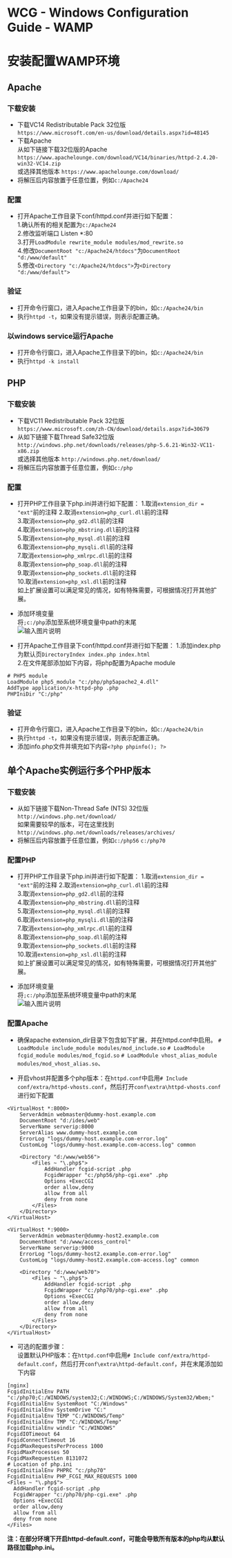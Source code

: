 # WCG - Windows Configuration Guide - WAMP
# 安装配置WAMP环境

## Apache
### 下载安装
* 下载VC14 Redistributable Pack 32位版  
  `https://www.microsoft.com/en-us/download/details.aspx?id=48145`
* 下载Apache  
  从如下链接下载32位版的Apache  
  `https://www.apachelounge.com/download/VC14/binaries/httpd-2.4.20-win32-VC14.zip`  
  或选择其他版本 `https://www.apachelounge.com/download/`
* 将解压后内容放置于任意位置，例如`c:/Apache24`

### 配置
* 打开Apache工作目录下conf/httpd.conf并进行如下配置：  
  1.确认所有的相关配置为`c:/Apache24`  
  2.修改监听端口 Listen *:80  
  3.打开`LoadModule rewrite_module modules/mod_rewrite.so`  
  4.修改`DocumentRoot "c:/Apache24/htdocs"`为`DocumentRoot "d:/www/default"`  
  5.修改`<Directory "c:/Apache24/htdocs">`为`<Directory "d:/www/default">`  

### 验证  
* 打开命令行窗口，进入Apache工作目录下的bin，如`c:/Apache24/bin`
* 执行`httpd -t`，如果没有提示错误，则表示配置正确。

### 以windows service运行Apache
* 打开命令行窗口，进入Apache工作目录下的bin，如`c:/Apache24/bin`
* 执行`httpd -k install`  

## PHP
### 下载安装
* 下载VC11 Redistributable Pack 32位版  
  `https://www.microsoft.com/zh-CN/download/details.aspx?id=30679`  
* 从如下链接下载Thread Safe32位版   
  `http://windows.php.net/downloads/releases/php-5.6.21-Win32-VC11-x86.zip`  
  或选择其他版本 `http://windows.php.net/download/`
* 将解压后内容放置于任意位置，例如`c:/php`  

### 配置
* 打开PHP工作目录下php.ini并进行如下配置：
  1.取消`extension_dir = "ext"`前的注释
  2.取消`extension=php_curl.dll`前的注释  
  3.取消`extension=php_gd2.dll`前的注释  
  4.取消`extension=php_mbstring.dll`前的注释  
  5.取消`extension=php_mysql.dll`前的注释  
  6.取消`extension=php_mysqli.dll`前的注释  
  7.取消`extension=php_xmlrpc.dll`前的注释  
  8.取消`extension=php_soap.dll`前的注释  
  9.取消`extension=php_sockets.dll`前的注释  
  10.取消`extension=php_xsl.dll`前的注释  
  如上扩展设置可以满足常见的情况，如有特殊需要，可根据情况打开其他扩展。  

* 添加环境变量  
  将`;c:/php`添加至系统环境变量中path的末尾  
  ![输入图片说明](http://git.oschina.net/uploads/images/2016/0520/134554_38d058f7_86643.png "在这里输入图片标题")

* 打开Apache工作目录下conf/httpd.conf并进行如下配置：
  1.添加index.php为默认页`DirectoryIndex index.php index.html`  
  2.在文件尾部添加如下内容，将php配置为Apache module  
```
# PHP5 module
LoadModule php5_module "c:/php/php5apache2_4.dll"
AddType application/x-httpd-php .php
PHPIniDir "C:/php"
```

### 验证  
* 打开命令行窗口，进入Apache工作目录下的bin，如`c:/Apache24/bin`
* 执行`httpd -t`，如果没有提示错误，则表示配置正确。
* 添加info.php文件并填充如下内容`<?php phpinfo(); ?>`

## 单个Apache实例运行多个PHP版本
### 下载安装
* 从如下链接下载Non-Thread Safe (NTS) 32位版   
  `http://windows.php.net/download/`  
  如果需要较早的版本，可在这里找到
  `http://windows.php.net/downloads/releases/archives/`
* 将解压后内容放置于任意位置，例如`c:/php56` `c:/php70`

### 配置PHP
* 打开PHP工作目录下php.ini并进行如下配置：
  1.取消`extension_dir = "ext"`前的注释
  2.取消`extension=php_curl.dll`前的注释  
  3.取消`extension=php_gd2.dll`前的注释  
  4.取消`extension=php_mbstring.dll`前的注释  
  5.取消`extension=php_mysql.dll`前的注释  
  6.取消`extension=php_mysqli.dll`前的注释  
  7.取消`extension=php_xmlrpc.dll`前的注释  
  8.取消`extension=php_soap.dll`前的注释  
  9.取消`extension=php_sockets.dll`前的注释  
  10.取消`extension=php_xsl.dll`前的注释  
  如上扩展设置可以满足常见的情况，如有特殊需要，可根据情况打开其他扩展。  

* 添加环境变量  
  将`;c:/php`添加至系统环境变量中path的末尾  
  ![输入图片说明](http://git.oschina.net/uploads/images/2016/0520/134554_38d058f7_86643.png "在这里输入图片标题")

### 配置Apache
* 确保apache extension_dir目录下包含如下扩展，并在httpd.conf中启用。
  `# LoadModule include_module modules/mod_include.so`
  `# LoadModule fcgid_module modules/mod_fcgid.so`
  `# LoadModule vhost_alias_module modules/mod_vhost_alias.so`、

* 开启vhost并配置多个php版本：在`httpd.conf`中启用`# Include conf/extra/httpd-vhosts.conf`，然后打开`conf\extra\httpd-vhosts.conf `进行如下配置  

```
<VirtualHost *:8000>
    ServerAdmin webmaster@dummy-host.example.com
    DocumentRoot "d:/ides/web"
    ServerName serverip:8000
    ServerAlias www.dummy-host.example.com
    ErrorLog "logs/dummy-host.example.com-error.log"
    CustomLog "logs/dummy-host.example.com-access.log" common

	<Directory "d:/www/web56">
		<Files ~ "\.php$">
			AddHandler fcgid-script .php
			FcgidWrapper "c:/php56/php-cgi.exe" .php
			Options +ExecCGI
			order allow,deny
			allow from all
			deny from none
		</Files> 		
	</Directory>
</VirtualHost>

<VirtualHost *:9000>
    ServerAdmin webmaster@dummy-host2.example.com
    DocumentRoot "d:/www/access_control"
    ServerName serverip:9000
    ErrorLog "logs/dummy-host2.example.com-error.log"
    CustomLog "logs/dummy-host2.example.com-access.log" common

	<Directory "d:/www/web70">
		<Files ~ "\.php$">
			AddHandler fcgid-script .php
			FcgidWrapper "c:/php70/php-cgi.exe" .php
			Options +ExecCGI
			order allow,deny
			allow from all
			deny from none
		</Files>
	</Directory>
</VirtualHost>
```

* 可选的配置步骤：  
设置默认PHP版本：在`httpd.conf`中启用`# Include conf/extra/httpd-default.conf`，然后打开`conf\extra\httpd-default.conf`，并在末尾添加如下内容  
```
[nginx]
FcgidInitialEnv PATH "c:/php70;C:/WINDOWS/system32;C:/WINDOWS;C:/WINDOWS/System32/Wbem;"
FcgidInitialEnv SystemRoot "C:/Windows"
FcgidInitialEnv SystemDrive "C:"
FcgidInitialEnv TEMP "C:/WINDOWS/Temp"
FcgidInitialEnv TMP "C:/WINDOWS/Temp"
FcgidInitialEnv windir "C:/WINDOWS"
FcgidIOTimeout 64
FcgidConnectTimeout 16
FcgidMaxRequestsPerProcess 1000
FcgidMaxProcesses 50
FcgidMaxRequestLen 8131072
# Location of php.ini
FcgidInitialEnv PHPRC "c:/php70"
FcgidInitialEnv PHP_FCGI_MAX_REQUESTS 1000
<Files ~ "\.php$">
  AddHandler fcgid-script .php
  FcgidWrapper "c:/php70/php-cgi.exe" .php
  Options +ExecCGI
  order allow,deny
  allow from all
  deny from none
</Files>
```
 **注：在部分环境下开启httpd-default.conf，可能会导致所有版本的php均从默认路径加载php.ini。**
